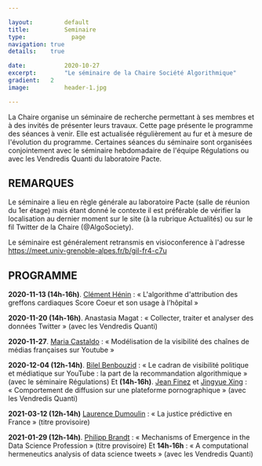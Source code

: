 ```yaml
---

layout:			default
title:  		Seminaire
type:			  page
navigation: true
details:    true

date:   		2020-10-27
excerpt: 		"Le séminaire de la Chaire Société Algorithmique"
gradient: 	2
image: 			header-1.jpg

---
```


La Chaire organise un séminaire de recherche permettant à ses membres et à des invités de présenter leurs travaux.
Cette page présente le programme des séances à venir. Elle est actualisée régulièrement au fur et à mesure de l'évolution du programme.
Certaines séances du séminaire sont organisées conjointement avec le séminaire hebdomadaire de l'équipe Régulations ou avec les Vendredis Quanti du laboratoire Pacte.

## REMARQUES

Le séminaire a lieu en règle générale au laboratoire Pacte (salle de réunion du 1er étage) mais étant donné le contexte 
il est préférable de vérifier la localisation au dernier moment sur le site (à la rubrique Actualités) ou sur le fil Twitter de la Chaire (@AlgoSociety).

Le séminaire est généralement retransmis en visioconference à l'adresse https://meet.univ-grenoble-alpes.fr/b/gil-fr4-c7u

## PROGRAMME

**2020-11-13 (14h-16h)**. [Clément Hénin](https://planete.inrialpes.fr/people/chenin/) :  « L'algorithme d'attribution des greffons cardiaques Score Coeur et son usage à l’hôpital »

**2020-11-20 (14h-16h)**. Anastasia Magat : « Collecter, traiter et analyser des données Twitter » (avec les Vendredis Quanti)

**2020-11-27**. [Maria Castaldo](http://www.gipsa-lab.fr/page_pro.php?vid=3587) : « Modélisation de la visibilité des chaînes de médias françaises sur Youtube »

**2020-12-04 (12h-14h)**. [Bilel Benbouzid](http://ifris.org/membre/benbouzid-bilel/) : « Le cadran de visibilité politique et médiatique sur YouTube : la part de la recommandation algorithmique » (avec le séminaire Régulations)
Et **(14h-16h)**. [Jean Finez](https://www.pacte-grenoble.fr/membres/jean-finez) et [Jingyue Xing](https://www.pacte-grenoble.fr/membres/jingyue-xing) : « Comportement de diffusion sur une plateforme pornographique » (avec les Vendredis Quanti)

**2021-03-12 (12h-14h)** [Laurence Dumoulin](https://www.pacte-grenoble.fr/membres/laurence-dumoulin) : « La justice prédictive en France » (titre provisoire)

**2021-01-29 (12h-14h)**. [Philipp Brandt](https://www.sciencespo.fr/cso/fr/chercheur/Philipp%20Brandt/8423.html) : « Mechanisms of Emergence in the Data Science Profession » (titre provisoire)
Et **14h-16h** : « A computational hermeneutics analysis of data science tweets » (avec les Vendredis Quanti)
